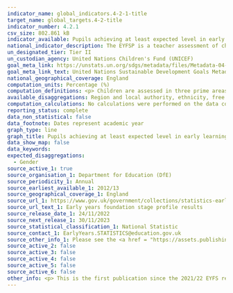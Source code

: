 ```yaml
---
indicator_name: global_indicators.4-2-1-title
target_name: global_targets.4-2-title
indicator_number: 4.2.1
csv_size: 802.861 kB
indicator_available: Pupils achieving at least expected level in early learning goals as specified by the United Kingdom early years foundation stage profile (EYFSP).
national_indicator_description: The EYFSP is a teacher assessment of children’s development at the end of the early years foundation stage (the end of the academic year in which the child turns five years old – this is typically at the end of the Reception year).
un_designated_tier: Tier II
un_custodian_agency: United Nations Children's Fund (UNICEF)
goal_meta_link: https://unstats.un.org/sdgs/metadata/files/Metadata-04-02-01.pdf
goal_meta_link_text: United Nations Sustainable Development Goals Metadata (PDF 4.0 MB)
national_geographical_coverage: England
computation_units: Percentage (%)
computation_definitions: <p> Children are assessed in three prime areas of learning (communication and language, physical development and personal and social emotional development) and four specific areas of learning (expressive arts and design, literacy, mathematics, understanding the world). </p> <p> Children achieving a good level of development are those achieving at least the expected level within communication and language, physical development, personal and social emotional development, literacy and mathematics. </p> <p> Children achieving at least the expected level across all early learning goals (ELGs) are those achieving ‘expected’ or ‘exceeded’ in all 17 ELGs. </p>
available_disaggregations: Region and local authority, ethnicity, free school meals, Prime areas of learning and their higher sub-categories. Ethnic group, special educational needs, specific areas of learning and the lower learning sub-categories are not displayed here due to the size of the complete data set. Prior to 2021/22, Chinese children were included in the 'Other' category. Based on new guidance, Chinese children are now included in the 'Asian' category in the 2021/22 data, and the 'Unclassified' ethnic group category describes cases where a child's ethnicity was refused or not obtained. These children are included in the 'Total' numbers.
computation_calculations: No calculations were performed on the data collected from this source. For more information please visit the source website.
reporting_status: complete
data_non_statistical: false
data_footnote: Dates represent academic year
graph_type: line
graph_title: Pupils achieving at least expected level in early learning goals
data_show_map: false
data_keywords:
expected_disaggregations:
  - Gender
source_active_1: true
source_organisation_1: Department for Education (DfE)
source_periodicity_1: Annual
source_earliest_available_1: 2012/13
source_geographical_coverage_1: England
source_url_1: https://www.gov.uk/government/collections/statistics-early-years-foundation-stage-profile
source_url_text_1: Early years foundation stage profile results
source_release_date_1: 24/11/2022
source_next_release_1: 30/11/2023
source_statistical_classification_1: National Statistic
source_contact_1: EarlyYears.STATISTICS@education.gov.uk
source_other_info_1: Please see the <a href = "https://assets.publishing.service.gov.uk/government/uploads/system/uploads/attachment_data/file/839566/EYFSP_2019_Technical_document.pdf">EYFSP 2019 Technical Document</a>
source_active_2: false
source_active_3: false
source_active_4: false
source_active_5: false
source_active_6: false
other_info: <p> This is the first publication since the 2021/22 EYFS reforms were introduced in September 2021. As part of those reforms, the EYFS profile was significantly revised. It is therefore not possible to directly compare 2021/22 assessment outcomes with earlier years. It is also the first release since the publication of the 2018/19 statistics, as the 2019/20 and 2020/21 data collections were cancelled due to coronavirus (COVID-19). <a href = "https://www.gov.uk/government/statistics/announcements/early-years-foundation-stage-profile-results-in-england-2019-to-2020">DfE Early years founation stage profile results 2019/20</a> and <a href = "https://www.gov.uk/government/statistics/announcements/early-years-foundation-stage-profile-results-in-england-2020-to-2021">DfE Early years foundation stage profile results 2020/21</a> </p> This indicator is being used as an approximation of the UN SDG Indicator. Where possible, we will work to identify or develop UK data to meet the global indicator specification. This indicator has been identified in collaboration with topic experts. 
---
```

